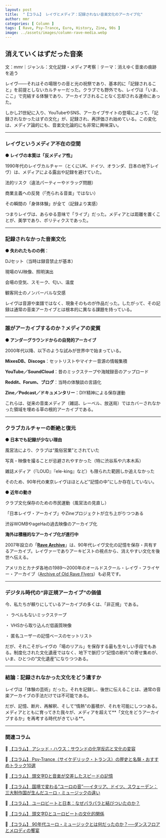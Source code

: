 ```yaml
---
layout: post
title:  "【コラム】 レイヴとメディア：記録されない音楽文化のアーカイブ化"
author: mmr
categories: [ Column ]
tags: [ Rave, Psy-Trance, Euro, History, Zine, 90s ]
image: ../assets/images/column-rave-media.webp
---
```



## 消えていくはずだった音楽

文：mmr｜ジャンル：文化記録・メディア考察｜テーマ：消えゆく音楽の痕跡を追う

レイヴ——それはその場限りの音と光の祝祭であり、基本的に「記録されること」を前提としないカルチャーだった。クラブでも野外でも、レイヴは「いま、ここ」で完結する体験であり、アーカイブされることなく忘却される運命にあった。

しかし21世紀に入り、YouTubeやSNS、アーカイブサイトの登場によって、「記録されなかったはずの文化」が、記録され、再評価され始めている。この変化は、メディア論的にも、音楽文化論的にも非常に興味深い。

---


<style type="text/css">

table, td, th {
border: 2px #111 solid;
width: auto;
padding: 10px; 
}
th {
background-color: #111;
color: #fff;
}
</style>


### レイヴというメディア不在の空間

**● レイヴの本質は「反メディア性」**

1990年代のレイヴカルチャー（とくにUK、ドイツ、オランダ、日本の地下レイヴ）は、メディアによる露出や記録を避けていた。

法的リスク（違法パーティーやドラッグ問題）

商業主義への反発（「売られる音楽」ではない）

その瞬間の「身体体験」が全て（記録より実感）

つまりレイヴは、あらゆる意味で「ライブ」だった。メディアとは距離を置くことが、美学であり、ポリティクスであった。

---


### 記録されなかった音楽文化

**● 失われたものの例**：

DJセット（当時は録音禁止が基本）

現場のVJ映像、照明演出

会場の空気、スモーク、匂い、温度

観客同士のノンバーバルな交感

レイヴは音源や楽譜ではなく、現象そのものが作品だった。したがって、その記録は通常の音楽アーカイブとは根本的に異なる課題を持っている。

---


### 誰がアーカイブするのか？メディアの変質

**● アンダーグラウンドからの自発的アーカイブ**

2000年代以降、以下のような試みが世界中で始まっている。

**MixesDB、Discogs**：セットリストやマイナー音源の情報集積

**YouTube／SoundCloud**：昔のミックステープや海賊録音のアップロード

**Reddit、Forum、ブログ**：当時の体験談の言語化

**Zine／Podcast／ドキュメンタリー**：DIY精神による保存運動

これらは、従来の音楽メディア（雑誌、レーベル、放送局）ではカバーされなかった領域を埋める草の根的アーカイブである。

---


### クラブカルチャーの断絶と復元

**● 日本でも記録が少ない理由**

風営法により、クラブは“風俗営業”とされていた

写真・映像を撮ることが忌避されやすかった（特に渋谷系や六本木系）

雑誌メディア（『LOUD』『ele-king』など）も限られた範囲しか追えなかった

そのため、90年代の東京レイヴはほとんど“記憶の中”にしか存在していない。

**● 近年の動き**

クラブ文化保存のための市民運動（風営法の見直し）

「日本レイヴ・アーカイブ」やZineプロジェクトが立ち上がりつつある

渋谷WOMBやageHaの過去映像のアーカイブ化

**海外は積極的なアーカイブ化が進行中**

2007年設立の「[**Rave Archive**](https://ravearchive.com)」は、90年代レイヴ文化の記憶を保存・共有するアーカイブ。レイヴァーでありアーキビストの視点から、消えやすい文化を後世へ伝える。


アメリカとカナダ各地の1989〜2000年のオールドスクール・レイヴ・フライヤー・アーカイブ（[Archive of Old Rave Flyers](https://flickr.com/photos/villalobosjayse/albums/)）も必見です。



---


### デジタル時代の“非正規アーカイブ”の価値

今、私たちが頼りにしているアーカイブの多くは、「非正規」である。

・ ラベルもないミックステープ

・ VHSから取り込んだ低画質映像

・ 匿名ユーザーの記憶ベースのセットリスト

だが、それこそがレイヴの「場のリアル」を保存する最も生々しい手段でもある。制度化された文化遺産ではなく、地下で脈打つ“記憶の断片”の寄せ集めが、いま、ひとつの“文化遺産”になりつつある。

---


### 結論：記録されなかった文化をどう遺すか

レイヴは「体験の芸術」だった。それを記録し、後世に伝えることは、通常の音楽アーカイブの手法だけでは不可能である。

だが、記憶、断片、再解釈、そして“情熱”の蓄積が、それを可能にしつつある。メディアとともに育ってきた我々が、メディアを超えて**「文化をどうアーカイブするか」を再考する時代がきている**。


---

### 関連コラム


🔗 [【コラム】 アシッド・ハウス：サウンドの化学反応と文化の変容](https://monumental-movement.jp/Column-Acid-House)

🔗 [【コラム】 Psy-Trance（サイケデリック・トランス）の歴史と名盤・おすすめトラック10選](https://monumental-movement.jp/Column-Psy-Trance)

🔗 [【コラム】 頭文字Dと音楽が交差したスピードの記憶](https://monumental-movement.jp/Column-InitialD-Eurobeat2)

🔗 [【コラム】 国境で変わる“ユーロの音”──イタリア、ドイツ、スウェーデン：三大制作国が生んだユーロ・ミュージックの違い](https://monumental-movement.jp/Column-Euro-Sound)

🔗 [【コラム】 ユーロビートと日本：なぜパラパラと結びついたのか？](https://monumental-movement.jp/Column-Parapara-Eurobeat)

🔗 [【コラム】 頭文字Dとユーロビートの文化的関係](https://monumental-movement.jp/Column-InitialD-Eurobeat)

🔗 [【コラム】 90年代ユーロ・ミュージックとは何だったのか？──ダンスフロアとメロディの饗宴](https://monumental-movement.jp/Column-Euro)
